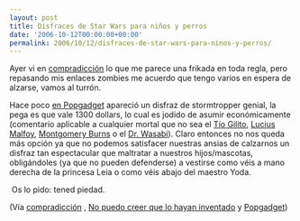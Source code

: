 ```yaml
---
layout: post
title: Disfraces de Star Wars para niños y perros
date: '2006-10-12T00:00:00+00:00'
permalink: 2006/10/12/disfraces-de-star-wars-para-ninos-y-perros/
---
```

<a href="http://www.amazon.com/gp/product/B000H8FMTE?ie=UTF8&tag2=mightygoods-20"><img style="float:right; margin:0 0 10px 10px;cursor:pointer; cursor:hand;" src="http://photos1.blogger.com/blogger2/4553/2422/320/Imagen%203.jpg" border="0" alt="" /></a>Ayer vi en <a href="http://www.compradiccion.com/">compradicción</a> lo que me parece una frikada en toda regla, pero repasando mis enlaces zombies me acuerdo que tengo varios en espera de alzarse, vamos al turrón.

Hace poco <a href="http://www.popgadget.net/2006/09/stormtrooper_ar.php">en Popgadget</a> apareció un disfraz de stormtropper genial, la pega es que vale 1300 dollars, lo cual es jodido de asumir económicamente (comentario aplicable a cualquier mortal que no sea el <a href="http://es.wikipedia.org/wiki/Rico_McPato">Tío Gilito</a>, <a href="http://en.wikipedia.org/wiki/Lucius_Malfoy">Lucius Malfoy</a>, <a href="http://es.wikipedia.org/wiki/Montgomery_Burns">Montgomery Burns</a> o el <a href="http://www.thinkwasabi.com/2006/10/10/macbook-el-mejor-mac-que-tengo/">Dr. Wasabi</a>). Claro entonces no nos queda más opción ya que no podemos satisfacer nuestras ansias de calzarnos un disfraz tan espectacular que maltratar a nuestros hijos/mascotas, obligándoles (ya que no pueden defenderse) a vestirse como véis a mano derecha de la princesa Leia o como véis abajo del maestro Yoda. 

<a href="http://photos1.blogger.com/blogger2/4553/2422/1600/Imagen%201.4.png"><img src="http://photos1.blogger.com/blogger2/4553/2422/320/Imagen%201.4.png" border="0" alt="" /></a>
Os lo pido: tened piedad.

(Vía <a href="http://www.compradiccion.com/2006/10/11-disfraz-de-princesa-leia">compradicción</a> , <a href="http://www.nopuedocreer.com/quelohayaninventado/?p=646">No puedo creer que lo hayan inventado</a> y <a href="http://www.popgadget.net/2006/09/stormtrooper_ar.php">Popgadget</a>)
